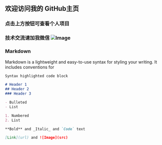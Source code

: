 ## 欢迎访问我的 GitHub主页 

### 点击上方按钮可查看个人项目

### 技术交流请加我微信 ![Image](luyao1271.github.io/微信图片_20190216143208.jpg)

### Markdown

Markdown is a lightweight and easy-to-use syntax for styling your writing. It includes conventions for

```markdown
Syntax highlighted code block

# Header 1
## Header 2
### Header 3

- Bulleted
- List

1. Numbered
2. List

**Bold** and _Italic_ and `Code` text

[Link](url) and ![Image](src)
```


